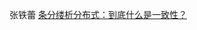 张铁蕾 [条分缕析分布式：到底什么是一致性？](https://mp.weixin.qq.com/s?__biz=MzA4NTg1MjM0Mg==&mid=2657261779&idx=1&sn=9fb74c24f8863837d584a96536ba8189&scene=21#wechat_redirect)